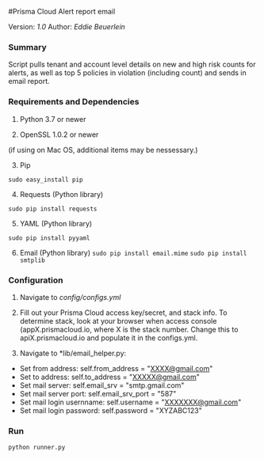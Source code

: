 #Prisma Cloud Alert report email

Version: *1.0*
Author: *Eddie Beuerlein*

### Summary
Script pulls tenant and account level details on new and high risk counts for alerts, as well as top 5 policies in violation (including count) and sends in email report.

### Requirements and Dependencies

1. Python 3.7 or newer

2. OpenSSL 1.0.2 or newer

(if using on Mac OS, additional items may be nessessary.)

3. Pip

```sudo easy_install pip```

4. Requests (Python library)

```sudo pip install requests```

5. YAML (Python library)

```sudo pip install pyyaml```

6. Email (Python library)
```sudo pip install email.mime```
```sudo pip install smtplib```

### Configuration

1. Navigate to *config/configs.yml*

2. Fill out your Prisma Cloud access key/secret, and stack info. To determine stack, look at your browser when access console (appX.prismacloud.io, where X is the stack number.  Change this to apiX.prismacloud.io and populate it in the configs.yml.

3. Navigate to *lib/email_helper.py:
* Set from address: self.from_address = "XXXX@gmail.com"
* Set to address: self.to_address = "XXXXX@gmail.com"
* Set mail server: self.email_srv = "smtp.gmail.com"
* Set mail server port: self.email_srv_port = "587"
* Set mail login usernname: self.username = "XXXXXXX@gmail.com"
* Set mail login password: self.password = "XYZABC123"

### Run

```
python runner.py

```
